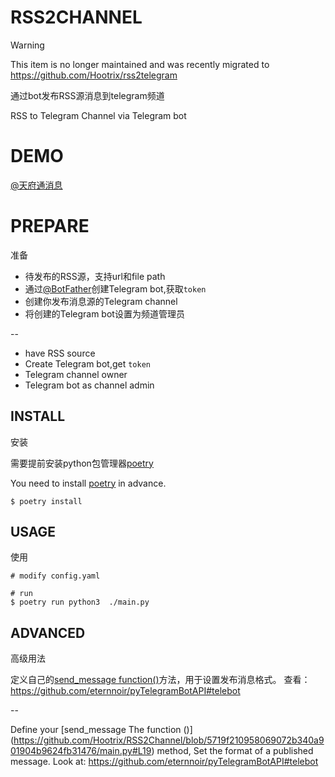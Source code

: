 # RSS2CHANNEL

> [!WARNING]  
> This item is no longer maintained and was recently migrated to
> https://github.com/Hootrix/rss2telegram



通过bot发布RSS源消息到telegram频道

RSS to Telegram Channel 
via Telegram bot

# DEMO

[@天府通消息](https://t.me/tianfutong)

# PREPARE

准备

 - 待发布的RSS源，支持url和file path
 - 通过[@BotFather](https://t.me/BotFather)创建Telegram bot,获取`token`
 - 创建你发布消息源的Telegram channel
 - 将创建的Telegram bot设置为频道管理员

--

 - have RSS source
 - Create Telegram bot,get `token`
 - Telegram channel owner
 - Telegram bot as channel admin



## INSTALL

安装

需要提前安装python包管理器[poetry](https://poetry.eustace.io/docs)

You need to install [poetry](https://poetry.eustace.io/docs) in advance.

```
$ poetry install

```

## USAGE

使用

```
# modify config.yaml

# run
$ poetry run python3  ./main.py 
```

## ADVANCED

高级用法

定义自己的[send_message function()](https://github.com/Hootrix/RSS2Channel/blob/5719f210958069072b340a901904b9624fb31476/main.py#L19)方法，用于设置发布消息格式。
查看：https://github.com/eternnoir/pyTelegramBotAPI#telebot

--

Define your  [send_message The function ()] (https://github.com/Hootrix/RSS2Channel/blob/5719f210958069072b340a901904b9624fb31476/main.py#L19) method, Set the format of a published message.
Look at: https://github.com/eternnoir/pyTelegramBotAPI#telebot

